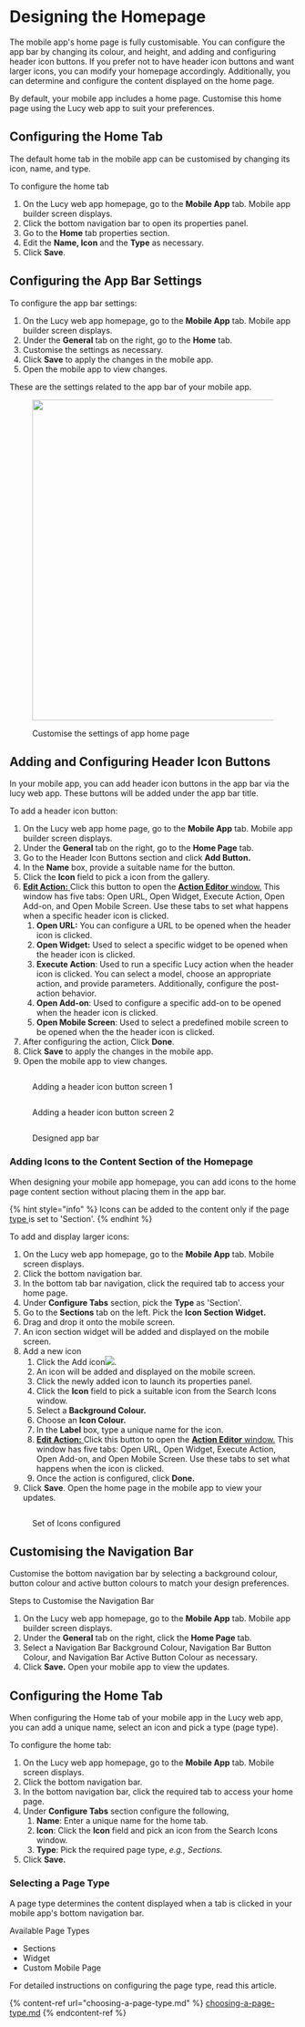 # Designing the Homepage

The mobile app's home page is fully customisable. You can configure the app bar by changing its colour, and height, and adding and configuring header icon buttons. If you prefer not to have header icon buttons and want larger icons, you can modify your homepage accordingly. Additionally, you can determine and configure the content displayed on the home page.

By default, your mobile app includes a home page. Customise this home page using the Lucy web app to suit your preferences.

## Configuring the Home Tab

The default home tab in the mobile app can be customised by changing its icon, name, and type.

To configure the home tab

1. On the Lucy web app homepage, go to the **Mobile App** tab. Mobile app builder screen displays.
2. Click the bottom navigation bar to open its properties panel.
3. Go to the **Home** tab properties section.
4. Edit the **Name, Icon** and the **Type** as necessary.
5. Click **Save**.

## Configuring the App Bar Settings

To configure the app bar settings:

1. On the Lucy web app homepage, go to the **Mobile App** tab. Mobile app builder screen displays.
2. Under the **General** tab on the right, go to the **Home** tab.
3. Customise the settings as necessary.
4. Click **Save** to apply the changes in the mobile app.
5. Open the mobile app to view changes.

These are the settings related to the app bar of your mobile app.

<figure><img src="../../.gitbook/assets/App Home page settings_1_3.png" alt="" width="563"><figcaption><p>Customise the settings of app home page</p></figcaption></figure>

## Adding and Configuring Header Icon Buttons

In your mobile app, you can add header icon buttons in the app bar via the lucy web app. These buttons will be added under the app bar title.

To add a header icon button:

1. On the Lucy web app home page, go to the **Mobile App** tab. Mobile app builder screen displays.
2. Under the **General** tab on the right, go to the **Home Page** tab.
3. Go to the Header Icon Buttons section and click **Add Button.**
4. In the **Name** box, provide a suitable name for the button.
5. Click the **Icon** field to pick a icon from the gallery.
6. [**Edit Action:** ](handling-button-click-events.md)Click this button to open the [**Action Editor** window.](handling-button-click-events.md#action-editor-window) This window has five tabs: Open URL, Open Widget, Execute Action, Open Add-on, and Open Mobile Screen. Use these tabs to set what happens when a specific header icon is clicked.
   1. **Open URL:** You can configure a URL to be opened when the header icon is clicked.
   2. **Open Widget:** Used to select a specific widget to be opened when the header icon is clicked.
   3. **Execute Action**: Used to run a specific Lucy action when the header icon is clicked. You can select a model, choose an appropriate action, and provide parameters. Additionally, configure the post-action behavior.
   4. **Open Add-on**: Used to configure a specific add-on to be opened when the header icon is clicked.
   5. **Open Mobile Screen**: Used to select a predefined mobile screen to be opened when the the header icon is clicked.
7. After configuring the action, Click **Done**.
8. Click **Save** to apply the changes in the mobile app.
9. Open the mobile app to view changes.

<figure><img src="../../.gitbook/assets/Header Icon Buttons_0.png" alt=""><figcaption><p>Adding a header icon button screen 1</p></figcaption></figure>

<figure><img src="../../.gitbook/assets/Header Icon Buttons_1-1.png" alt=""><figcaption><p>Adding a header icon button screen 2</p></figcaption></figure>

<figure><img src="../../.gitbook/assets/App Bar elements_3.png" alt=""><figcaption><p>Designed app bar</p></figcaption></figure>

### **Adding Icons to the Content Section of the Homepage**

When designing your mobile app homepage, you can add icons to the home page content section without placing them in the app bar.

{% hint style="info" %}
Icons can be added to the content only if the page [type ](choosing-a-page-type.md)is set to 'Section'.
{% endhint %}

To add and display larger icons:

1. On the Lucy web app homepage, go to the **Mobile App** tab. Mobile screen displays.
2. Click the bottom navigation bar.
3. In the bottom tab bar navigation, click the required tab to access your home page.
4. Under **Configure Tabs** section, pick the **Type** as 'Section'.
5. Go to the **Sections** tab on the left. Pick the **Icon Section Widget.**
6. Drag and drop it onto the mobile screen.
7. An icon section widget will be added and displayed on the mobile screen.
8. Add a new icon
   1. Click the Add icon![](<../../.gitbook/assets/Add icon (1).png>).
   2. An icon will be added and displayed on the mobile screen.
   3. Click the newly added icon to launch its properties panel.
   4. Click the **Icon** field to pick a suitable icon from the Search Icons window.
   5. Select a **Background Colour.**
   6. Choose an **Icon Colour.**
   7. In the **Label** box, type a unique name for the icon.
   8. [**Edit Action:** ](handling-button-click-events.md)Click this button to open the [**Action Editor** window.](handling-button-click-events.md#action-editor-window) This window has five tabs: Open URL, Open Widget, Execute Action, Open Add-on, and Open Mobile Screen. Use these tabs to set what happens when the icon is clicked.
   9. Once the action is configured, click **Done.**
9. Click **Save**. Open the home page in the mobile app to view your updates.

<figure><img src="../../.gitbook/assets/Icon Section Widget.png" alt=""><figcaption><p>Set of Icons configured</p></figcaption></figure>

## Customising the Navigation Bar

Customise the bottom navigation bar by selecting a background colour, button colour and active button colours to match your design preferences.

Steps to Customise the Navigation Bar

1. On the Lucy web app homepage, go to the **Mobile App** tab. Mobile app builder screen displays.
2. Under the **General** tab on the right, click the **Home Page** tab.
3. Select a Navigation Bar Background Colour, Navigation Bar Button Colour, and Navigation Bar Active Button Colour as necessary.
4. Click **Save.** Open your mobile app to view the updates.

## Configuring the Home Tab

When configuring the Home tab of your mobile app in the Lucy web app, you can add a unique name, select an icon and pick a type (page type).&#x20;

To configure the home tab:

1. On the Lucy web app homepage, go to the **Mobile App** tab. Mobile screen displays.
2. Click the bottom navigation bar.
3. In the bottom navigation bar, click the required tab to access your home page.
4. Under **Configure Tabs** section configure the following,&#x20;
   1. **Name**: Enter a unique name for the home tab.
   2. **Icon**: Click the **Icon** field and pick an icon from the Search Icons window.
   3. **Type**: Pick the required page type, _e.g., Sections._
5. Click **Save.**

### **Selecting a Page Type**

A page type determines the content displayed when a tab is clicked in your mobile app's bottom navigation bar.

Available Page Types

* Sections
* Widget
* Custom Mobile Page

For detailed instructions on configuring the page type, read this article.

{% content-ref url="choosing-a-page-type.md" %}
[choosing-a-page-type.md](choosing-a-page-type.md)
{% endcontent-ref %}

